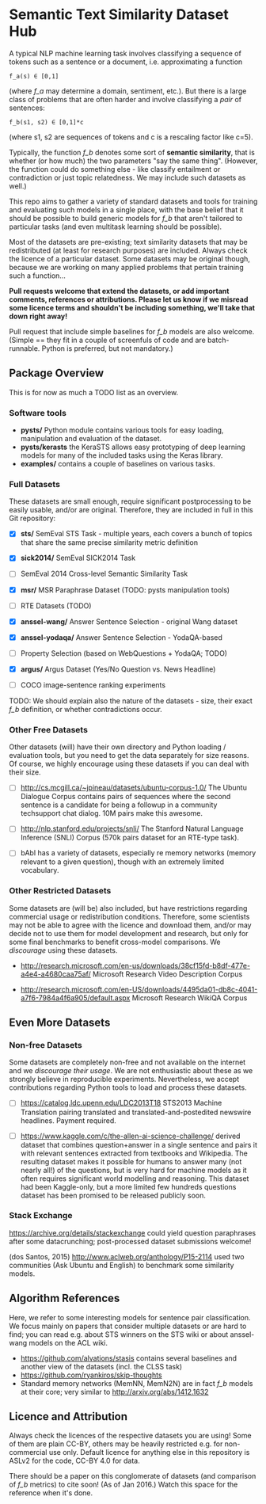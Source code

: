 Semantic Text Similarity Dataset Hub
====================================

A typical NLP machine learning task involves classifying a sequence of tokens
such as a sentence or a document, i.e. approximating a function

	f_a(s) ∈ [0,1]

(where *f_a* may determine a domain, sentiment, etc.).  But there is a large
class of problems that are often harder and involve classifying a *pair* of
sentences:

	f_b(s1, s2) ∈ [0,1]*c

(where s1, s2 are sequences of tokens and c is a rescaling factor like c=5).

Typically, the function *f_b* denotes some sort of **semantic similarity**,
that is whether (or how much) the two parameters "say the same thing".
(However, the function could do something else - like classify entailment
or contradiction or just topic relatedness.  We may include such datasets
as well.)

This repo aims to gather a variety of standard datasets and tools for training
and evaluating such models in a single place, with the base belief that it
should be possible to build generic models for *f_b* that aren't tailored to
particular tasks (and even multitask learning should be possible).

Most of the datasets are pre-existing; text similarity datasets that may be
redistributed (at least for research purposes) are included.  Always check
the licence of a particular dataset.  Some datasets may be original though,
because we are working on many applied problems that pertain training such
a function...

**Pull requests welcome that extend the datasets, or add important comments,
references or attributions.  Please let us know if we misread some licence
terms and shouldn't be including something, we'll take that down right away!**

Pull request that include simple baselines for *f_b* models are also welcome.
(Simple == they fit in a couple of screenfuls of code and are batch-runnable.
Python is preferred, but not mandatory.)

Package Overview
----------------

This is for now as much a TODO list as an overview.

### Software tools

  * **pysts/** Python module contains various tools for easy loading,
    manipulation and evaluation of the dataset.
  * **pysts/kerasts** the KeraSTS allows easy prototyping of deep learning
    models for many of the included tasks using the Keras library.
  * **examples/** contains a couple of baselines on various tasks.

### Full Datasets

These datasets are small enough, require significant postprocessing
to be easily usable, and/or are original.  Therefore, they are included
in full in this Git repository:

  * [X] **sts/** SemEval STS Task - multiple years, each covers a bunch of
    topics that share the same precise similarity metric definition

  * [X] **sick2014/** SemEval SICK2014 Task

  * [ ] SemEval 2014 Cross-level Semantic Similarity Task

  * [X] **msr/** MSR Paraphrase Dataset (TODO: pysts manipulation tools)

  * [ ] RTE Datasets (TODO)

  * [X] **anssel-wang/** Answer Sentence Selection - original Wang dataset

  * [X] **anssel-yodaqa/** Answer Sentence Selection - YodaQA-based

  * [ ] Property Selection (based on WebQuestions + YodaQA; TODO)

  * [X] **argus/** Argus Dataset (Yes/No Question vs. News Headline)

  * [ ] COCO image-sentence ranking experiments

TODO: We should explain also the nature of the datasets - size, their exact
*f_b* definition, or whether contradictions occur.

### Other Free Datasets

Other datasets (will) have their own directory and Python loading / evaluation
tools, but you need to get the data separately for size reasons.  Of course,
we highly encourage using these datasets if you can deal with their size.

  * [ ] http://cs.mcgill.ca/~jpineau/datasets/ubuntu-corpus-1.0/ The Ubuntu
Dialogue Corpus contains pairs of sequences where the second sentence is
a candidate for being a followup in a community techsupport chat dialog.
10M pairs make this awesome.

  * [ ] http://nlp.stanford.edu/projects/snli/ The Stanford Natural Language
Inference (SNLI) Corpus (570k pairs dataset for an RTE-type task).

  * [ ] bAbI has a variety of datasets, especially re memory networks (memory
relevant to a given question), though with an extremely limited vocabulary.

### Other Restricted Datasets

Some datasets are (will be) also included, but have restrictions regarding
commercial usage or redistribution conditions.  Therefore, some scientists
may not be able to agree with the licence and download them, and/or may
decide not to use them for model development and research, but only for
some final benchmarks to benefit cross-model comparisons.  We *discourage*
using these datasets.

  * http://research.microsoft.com/en-us/downloads/38cf15fd-b8df-477e-a4e4-a4680caa75af/
Microsoft Research Video Description Corpus

  * http://research.microsoft.com/en-US/downloads/4495da01-db8c-4041-a7f6-7984a4f6a905/default.aspx
Microsoft Research WikiQA Corpus

Even More Datasets
------------------

### Non-free Datasets

Some datasets are completely non-free and not available on the internet
and we *discourage their usage*.
We are not enthusiastic about these as we strongly believe in reproducible
experiments.  Nevertheless, we accept contributions regarding Python tools
to load and process these datasets.

  * [ ] https://catalog.ldc.upenn.edu/LDC2013T18 STS2013 Machine Translation
pairing translated and translated-and-postedited newswire headlines.
Payment required.

  * [ ] https://www.kaggle.com/c/the-allen-ai-science-challenge/ derived dataset
that combines question+answer in a single sentence and pairs it with relevant
sentences extracted from textbooks and Wikipedia.  The resulting dataset makes
it possible for humans to answer many (not nearly all!) of the questions, but
is very hard for machine models as it often requires significant world modelling
and reasoning.  This dataset had been Kaggle-only, but a more limited few
hundreds questions dataset has been promised to be released publicly soon.

### Stack Exchange

https://archive.org/details/stackexchange could yield question paraphrases
after some datacrunching; post-processed dataset submissions welcome!

(dos Santos, 2015) http://www.aclweb.org/anthology/P15-2114 used two
communities (Ask Ubuntu and English) to benchmark some similarity models.


Algorithm References
--------------------

Here, we refer to some interesting models for sentence pair classification.
We focus mainly on papers that consider multiple datasets or are hard to find;
you can read e.g. about STS winners on the STS wiki or about anssel-wang models
on the ACL wiki.

  * https://github.com/alvations/stasis contains several baselines and another
    view of the datasets (incl. the CLSS task)
  * https://github.com/ryankiros/skip-thoughts
  * Standard memory networks (MemNN, MemN2N) are in fact *f_b* models at their
    core; very similar to http://arxiv.org/abs/1412.1632

Licence and Attribution
-----------------------

Always check the licences of the respective datasets you are using!  Some of
them are plain CC-BY, others may be heavily restricted e.g. for non-commercial
use only.  Default licence for anything else in this repository is ASLv2 for
the code, CC-BY 4.0 for data.

There should be a paper on this conglomerate of datasets (and comparison of
*f_b* metrics) to cite soon!  (As of Jan 2016.)  Watch this space for the
reference when it's done.
